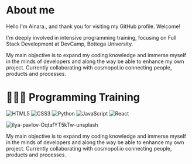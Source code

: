 # About me

<!--
**ainabivi77/ainabivi77** is a ✨ _special_ ✨ repository because its `README.md` (this file) appears on your GitHub profile. -->

Hello  I'm Ainara., and thank you for visiting my GitHub profile. Welcome! 

I'm deeply involved in intensive programming training, focusing on Full Stack Development at DevCamp, Bottega University.

My main objective is to expand my coding knowledge and immerse myself in the minds of developers and along the way be able to enhance my own project.
Currently collaborating with cosmopol.io connecting people, products and processes.


# 👩🏻‍💻 Programming Training
![HTML5](https://img.shields.io/badge/html5-%23E34F26.svg?style=for-the-badge&logo=html5&logoColor=white)
![CSS3](https://img.shields.io/badge/css3-%231572B6.svg?style=for-the-badge&logo=css3&logoColor=white)
![Python](https://img.shields.io/badge/python-3670A0?style=for-the-badge&logo=python&logoColor=ffdd54)
![JavaScript](https://img.shields.io/badge/javascript-%23323330.svg?style=for-the-badge&logo=javascript&logoColor=%23F7DF1E)
![React](https://img.shields.io/badge/react-%2320232a.svg?style=for-the-badge&logo=react&logoColor=%2361DAFB)

![ilya-pavlov-OqtafYT5kTw-unsplash](https://github.com/ainabivi77/ainabivi77/assets/152525176/7b4e9452-95e2-4ff1-b6f6-c96b77eda318)


My main objective is to expand my coding knowledge and immerse myself in the minds of developers and along the way be able to enhance my own project.
Currently collaborating with cosmopol.io connecting people, products and processes.

